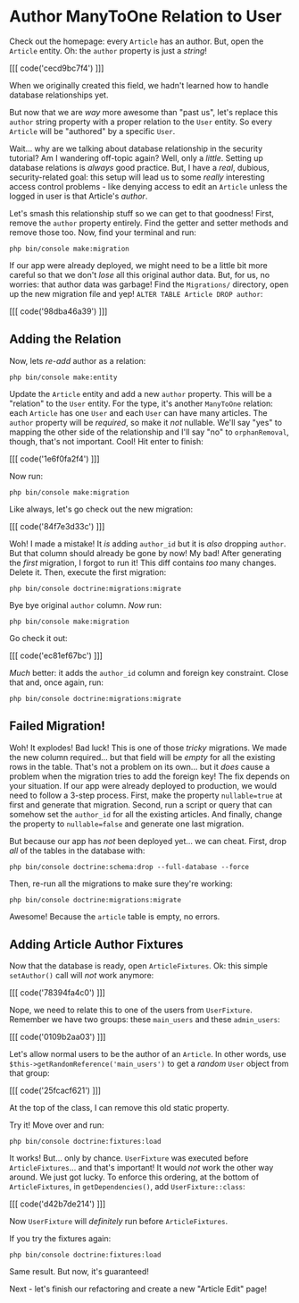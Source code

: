 # Author ManyToOne Relation to User

Check out the homepage: every `Article` has an author. But, open the
`Article` entity. Oh: the `author` property is just a *string*!

[[[ code('cecd9bc7f4') ]]]

When we originally created this field, we hadn't learned how to handle database
relationships yet.

But now that we are *way* more awesome than "past us", let's replace this `author`
string property with a proper relation to the `User` entity. So every `Article`
will be "authored" by a specific `User`.

Wait... why are we talking about database relationship in the security tutorial?
Am I wandering off-topic again? Well, only a *little*. Setting up database
relations is *always* good practice. But, I have a *real*, dubious, security-related
goal: this setup will lead us to some *really* interesting access control problems -
like denying access to edit an `Article` unless the logged in user is that
Article's *author*.

Let's smash this relationship stuff so we can get to that goodness! First,
remove the `author` property entirely. Find the getter and setter methods
and remove those too. Now, find your terminal and run:

```terminal
php bin/console make:migration
```

If our app were already deployed, we might need to be a little bit more careful
so that we don't *lose* all this original author data. But, for us, no worries:
that author data was garbage! Find the `Migrations/` directory, open up the new
migration file and yep! `ALTER TABLE Article DROP author`:

[[[ code('98dba46a39') ]]]

## Adding the Relation

Now, lets *re-add* author as a relation:

```terminal
php bin/console make:entity
```

Update the `Article` entity and add a new `author` property. This will be
a "relation" to the `User` entity. For the type, it's another `ManyToOne` relation:
each `Article` has one `User` and each `User` can have many articles. The
`author` property will be *required*, so make it *not* nullable. We'll say
"yes" to mapping the other side of the relationship and I'll say "no" to
`orphanRemoval`, though, that's not important. Cool! Hit enter to finish:

[[[ code('1e6f0fa2f4') ]]]

Now run:

```terminal
php bin/console make:migration
```

Like always, let's go check out the new migration:

[[[ code('84f7e3d33c') ]]]

Woh! I made a mistake! It *is* adding `author_id` but it is *also* dropping `author`.
But that column should already be gone by now! My bad! After generating the *first*
migration, I forgot to run it! This diff contains *too* many changes. Delete it.
Then, execute the first migration:

```terminal
php bin/console doctrine:migrations:migrate
```

Bye bye original `author` column. *Now* run:

```terminal
php bin/console make:migration
```

Go check it out:

[[[ code('ec81ef67bc') ]]]

*Much* better: it adds the `author_id` column and foreign key constraint.
Close that and, once again, run:

```terminal
php bin/console doctrine:migrations:migrate
```

## Failed Migration!

Woh! It explodes! Bad luck! This is one of those *tricky* migrations. We made
the new column required... but that field will be *empty* for all the existing
rows in the table. That's not a problem on its own... but it *does* cause a problem
when the migration tries to add the foreign key! The fix depends on your situation.
If our app were already deployed to production, we would need to follow a 3-step
process. First, make the property `nullable=true` at first and generate that migration.
Second, run a script or query that can somehow set the `author_id` for all the
existing articles. And finally, change the property to `nullable=false` and
generate one last migration.

But because our app has *not* been deployed yet... we can cheat. First, drop
*all* of the tables in the database with:

```terminal
php bin/console doctrine:schema:drop --full-database --force
```

Then, re-run all the migrations to make sure they're working:

```terminal
php bin/console doctrine:migrations:migrate
```

Awesome! Because the `article` table is empty, no errors.

## Adding Article Author Fixtures

Now that the database is ready, open `ArticleFixtures`. Ok: this simple
`setAuthor()` call will *not* work anymore:

[[[ code('78394fa4c0') ]]]

Nope, we need to relate this to one of the users from `UserFixture`. Remember we have
two groups: these `main_users` and these `admin_users`:

[[[ code('0109b2aa03') ]]]

Let's allow normal users to be the author of an `Article`. In other words, use
`$this->getRandomReference('main_users')` to get a *random* `User` object from
that group:

[[[ code('25fcacf621') ]]]

At the top of the class, I can remove this old static property.

Try it! Move over and run:

```terminal
php bin/console doctrine:fixtures:load
```

It works! But... only by chance. `UserFixture` was executed before
`ArticleFixtures`... and that's important! It would *not* work the other way around.
We just got lucky. To enforce this ordering, at the bottom of `ArticleFixtures`,
in `getDependencies()`, add `UserFixture::class`:

[[[ code('d42b7de214') ]]]

Now `UserFixture` will *definitely* run before `ArticleFixtures`.

If you try the fixtures again:

```terminal-silent
php bin/console doctrine:fixtures:load
```

Same result. But now, it's guaranteed!

Next - let's finish our refactoring and create a new "Article Edit" page!
